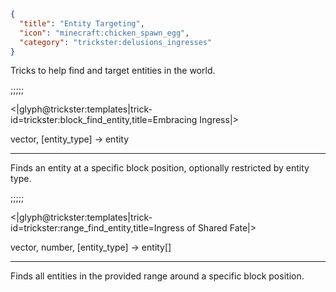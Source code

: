 ```json
{
  "title": "Entity Targeting",
  "icon": "minecraft:chicken_spawn_egg",
  "category": "trickster:delusions_ingresses"
}
```

Tricks to help find and target entities in the world.

;;;;;

<|glyph@trickster:templates|trick-id=trickster:block_find_entity,title=Embracing Ingress|>

vector, [entity_type] -> entity

---

Finds an entity at a specific block position, optionally restricted by entity type.

;;;;;

<|glyph@trickster:templates|trick-id=trickster:range_find_entity,title=Ingress of Shared Fate|>

vector, number, [entity_type] -> entity[]

---

Finds all entities in the provided range around a specific block position.
